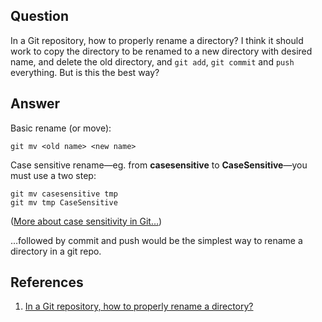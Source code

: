 ## Question
In a Git repository, how to properly rename a directory? I think it should work to copy the directory to be renamed to a new directory with desired name, and delete the old directory, and `git add`, `git commit` and `push` everything. But is this the best way?

## Answer
Basic rename (or move):
```
git mv <old name> <new name>
```

Case sensitive rename—eg. from **casesensitive** to **CaseSensitive**—you must use a two step:
```
git mv casesensitive tmp
git mv tmp CaseSensitive
```
([More about case sensitivity in Git…](https://stackoverflow.com/questions/17683458/how-do-i-commit-case-sensitive-only-filename-changes-in-git/17688308#17688308))

…followed by commit and push would be the simplest way to rename a directory in a git repo.

## References

1. [In a Git repository, how to properly rename a directory?](https://stackoverflow.com/questions/11183788/in-a-git-repository-how-to-properly-rename-a-directory)